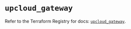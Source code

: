 # `upcloud_gateway`

Refer to the Terraform Registry for docs: [`upcloud_gateway`](https://registry.terraform.io/providers/upcloudltd/upcloud/5.17.0/docs/resources/gateway).
